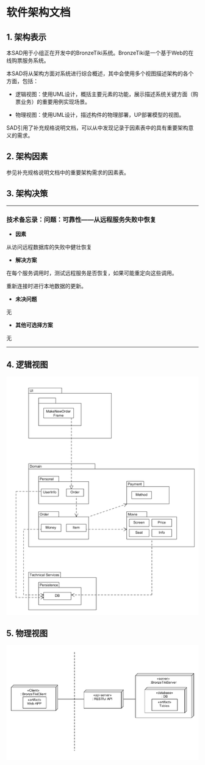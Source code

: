 # 软件架构文档

## 1. 架构表示

本SAD用于小组正在开发中的BronzeTiki系统。BronzeTiki是一个基于Web的在线购票服务系统。

本SAD将从架构方面对系统进行综合概述，其中会使用多个视图描述架构的各个方面，包括：

* 逻辑视图：使用UML设计，概括主要元素的功能，展示描述系统关键方面（购票业务）的重要用例实现场景。

* 物理视图：使用UML设计，描述构件的物理部署，UP部署模型的视图。

SAD引用了补充规格说明文档，可以从中发现记录于因素表中的具有重要架构意义的需求。

## 2. 架构因素

参见补充规格说明文档中的重要架构需求的因素表。

## 3. 架构决策

---

### 技术备忘录：问题：可靠性——从远程服务失败中恢复

* **因素**

从访问远程数据库的失败中健壮恢复

* **解决方案**

在每个服务调用时，测试远程服务是否恢复，如果可能重定向这些调用。

重新连接时进行本地数据的更新。

* **未决问题**

无

* **其他可选择方案**

无

---

## 4. 逻辑视图

![logic](../image/SAD/logic.png)

## 5. 物理视图

![physic](../image/SAD/physic.png)